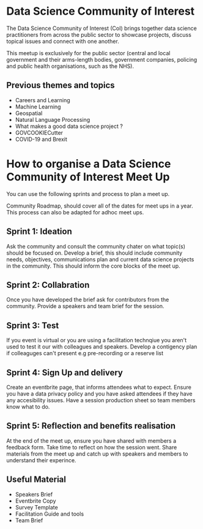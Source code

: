 # Data Science Community of Interest

The Data Science Community of Interest (CoI) brings together data science practitioners from across the public sector to showcase projects, 
discuss topical issues and connect with one another.

This meetup is exclusively for the public sector (central and local government and their arms-length bodies, government companies, policing and public health organisations, such as the NHS).

## Previous themes and topics

* Careers and Learning 
* Machine Learning
* Geospatial 
* Natural Language Processing 
* What makes a good data science project ?
* GOVCOOKIECutter
* COVID-19 and Brexit 

# How to organise a Data Science Community of Interest Meet Up

You can use the following sprints and process to plan a meet up.

Community Roadmap, should cover all of the dates for meet ups in a year. This process can also be adapted for adhoc meet ups.

## Sprint 1: Ideation 

Ask the community and consult the community chater on what topic(s) should be focused on. Develop a brief, this should include community needs, objectives, communications plan and current data science projects in the community. This should inform the core blocks of the meet up.

## Sprint 2: Collabration 

Once you have developed the brief ask for contributors from the community. Provide a speakers and team brief for the session.

## Sprint 3: Test 

If you event is virtual or you are using a facilitation technqiue you aren't used to test it our with colleagues and speakers.
Develop a contigency plan if colleaguges can't present e.g pre-recording or a reserve list

## Sprint 4: Sign Up and delivery

Create an eventbrite page, that informs attendees what to expect. Ensure you have a data privacy policy and you have asked attendees if they have any accesibility issues. 
Have a session production sheet so team members know what to do. 

## Sprint 5: Reflection and benefits realisation 

At the end of the meet up, ensure you have shared with members a feedback form. Take time to reflect on how the session went. Share materials from the meet up and catch up with speakers and members to understand their experince. 

## Useful Material 

* Speakers Brief 
* Eventbrite Copy 
* Survey Template 
* Facilitation Guide and tools
* Team Brief 
